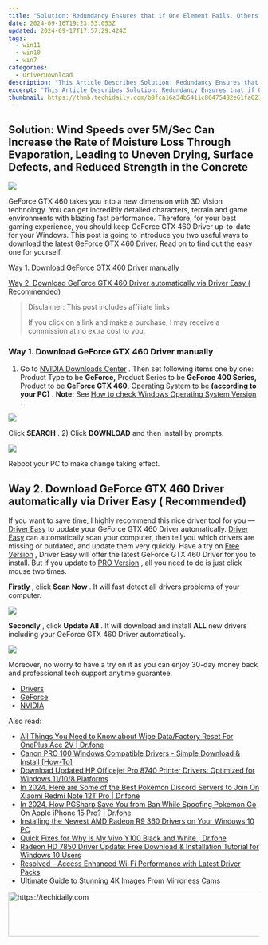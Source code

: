 ```yaml
---
title: "Solution: Redundancy Ensures that if One Element Fails, Others Can Take over the Loads, Preventing Progressive Collapse and Allowing for Damage to Be Distributed More Evenly Throughout the Structure During an Earthquake."
date: 2024-09-16T19:23:53.053Z
updated: 2024-09-17T17:57:29.424Z
tags:
  - win11
  - win10
  - win7
categories:
  - DriverDownload
description: "This Article Describes Solution: Redundancy Ensures that if One Element Fails, Others Can Take over the Loads, Preventing Progressive Collapse and Allowing for Damage to Be Distributed More Evenly Throughout the Structure During an Earthquake."
excerpt: "This Article Describes Solution: Redundancy Ensures that if One Element Fails, Others Can Take over the Loads, Preventing Progressive Collapse and Allowing for Damage to Be Distributed More Evenly Throughout the Structure During an Earthquake."
thumbnail: https://thmb.techidaily.com/b8fca16a34b5411c86475482e61fa021f5aeb02943a66dd5dba0e650f0e39da1.jpg
---
```


## Solution: Wind Speeds over 5M/Sec Can Increase the Rate of Moisture Loss Through Evaporation, Leading to Uneven Drying, Surface Defects, and Reduced Strength in the Concrete

![](https://images.drivereasy.com/wp-content/uploads/2017/02/GeForce_GTX_460_low_3qtr.png)

 GeForce GTX 460 takes you into a new dimension with 3D Vision technology. You can get incredibly detailed characters, terrain and game environments with blazing fast performance. Therefore, for your best gaming experience, you should keep GeForce GTX 460 Driver up-to-date for your Windows. This post is going to introduce you two useful ways to download the latest GeForce GTX 460 Driver. Read on to find out the easy one for yourself.

[Way 1. Download GeForce GTX 460 Driver manually](https://tools.techidaily.com/drivereasy/download/)

[Way 2. Download GeForce GTX 460 Driver automatically via Driver Easy ( Recommended)](https://www.drivereasy.com/knowledge/geforce-gtx-460-driver-download-windows-easily/#2)

>  Disclaimer: This post includes affiliate links
>
>  If you click on a link and make a purchase, I may receive a commission at no extra cost to you.
>

### Way 1\. Download GeForce GTX 460 Driver manually

 1) Go to [NVIDIA Downloads Center](https://tools.techidaily.com/drivereasy/download/) . Then set following items one by one: Product Type to be **GeForce,**  Product Series to be **GeForce 400 Series,**  Product to be **GeForce GTX 460,**  Operating System to be **(according to your PC)** . **Note:**  See [How to check Windows Operating System Version](https://tools.techidaily.com/drivereasy/download/) .

![](https://images.drivereasy.com/wp-content/uploads/2017/02/1-20.png)

 Click **SEARCH** . 2) Click **DOWNLOAD** and then install by prompts.

![](https://images.drivereasy.com/wp-content/uploads/2017/02/2-22.png)

 Reboot your PC to make change taking effect.

## Way 2\. Download GeForce GTX 460 Driver automatically via Driver Easy ( Recommended)

 If you want to save time, I highly recommend this nice driver tool for you — [Driver Easy](https://tools.techidaily.com/drivereasy/download/) to update your GeForce GTX 460 Driver automatically. [Driver Easy](https://tools.techidaily.com/drivereasy/download/) can automatically scan your computer, then tell you which drivers are missing or outdated, and update them very quickly. Have a try on [Free Version](https://tools.techidaily.com/drivereasy/download/) , Driver Easy will offer the latest GeForce GTX 460 Driver for you to install. But if you update to [PRO Version](https://tools.techidaily.com/drivereasy/download/) , all you need to do is just click mouse two times.

**Firstly** , click **Scan Now** . It will fast detect all drivers problems of your computer.

![](https://images.drivereasy.com/wp-content/uploads/2017/02/SCAN-2.jpg)

**Secondly** , click **Update All** . It will download and install **ALL** new drivers including your GeForce GTX 460 Driver automatically.

![](https://images.drivereasy.com/wp-content/uploads/2017/02/GTX-460.jpg)

 Moreover, no worry to have a try on it as you can enjoy 30-day money back and professional tech support anytime guarantee.

* [Drivers](https://tools.techidaily.com/drivereasy/download/)
* [GeForce](https://tools.techidaily.com/drivereasy/download/)
* [NVIDIA](https://tools.techidaily.com/drivereasy/download/)

<ins class="adsbygoogle"
     style="display:block"
     data-ad-format="autorelaxed"
     data-ad-client="ca-pub-7571918770474297"
     data-ad-slot="1223367746"></ins>

<ins class="adsbygoogle"
     style="display:block"
     data-ad-client="ca-pub-7571918770474297"
     data-ad-slot="8358498916"
     data-ad-format="auto"
     data-full-width-responsive="true"></ins>

<span class="atpl-alsoreadstyle">Also read:</span>
<div><ul>
<li><a href="https://phone-solutions.techidaily.com/all-things-you-need-to-know-about-wipe-datafactory-reset-for-oneplus-ace-2v-drfone-by-drfone-reset-android-reset-android/"><u>All Things You Need to Know about Wipe Data/Factory Reset For OnePlus Ace 2V | Dr.fone</u></a></li>
<li><a href="https://hardware-updates.techidaily.com/canon-pro-100-windows-compatible-drivers-simple-download-and-install-how-to/"><u>Canon PRO 100 Windows Compatible Drivers - Simple Download & Install [How-To]</u></a></li>
<li><a href="https://hardware-updates.techidaily.com/download-updated-hp-officejet-pro-8740-printer-drivers-optimized-for-windows-11108-platforms/"><u>Download Updated HP Officejet Pro 8740 Printer Drivers: Optimized for Windows 11/10/8 Platforms</u></a></li>
<li><a href="https://change-location.techidaily.com/in-2024-here-are-some-of-the-best-pokemon-discord-servers-to-join-on-xiaomi-redmi-note-12t-pro-drfone-by-drfone-virtual-android/"><u>In 2024, Here are Some of the Best Pokemon Discord Servers to Join On Xiaomi Redmi Note 12T Pro | Dr.fone</u></a></li>
<li><a href="https://ios-pokemon-go.techidaily.com/in-2024-how-pgsharp-save-you-from-ban-while-spoofing-pokemon-go-on-apple-iphone-15-pro-drfone-by-drfone-virtual-ios/"><u>In 2024, How PGSharp Save You from Ban While Spoofing Pokemon Go On Apple iPhone 15 Pro? | Dr.fone</u></a></li>
<li><a href="https://hardware-updates.techidaily.com/installing-the-newest-amd-radeon-r9-360-drivers-on-your-windows-10-pc/"><u>Installing the Newest AMD Radeon R9 360 Drivers on Your Windows 10 PC</u></a></li>
<li><a href="https://howto.techidaily.com/quick-fixes-for-why-is-my-vivo-y100-black-and-white-drfone-by-drfone-fix-android-problems-fix-android-problems/"><u>Quick Fixes for Why Is My Vivo Y100 Black and White | Dr.fone</u></a></li>
<li><a href="https://hardware-updates.techidaily.com/radeon-hd-7850-driver-update-free-download-and-installation-tutorial-for-windows-10-users/"><u>Radeon HD 7850 Driver Update: Free Download & Installation Tutorial for Windows 10 Users</u></a></li>
<li><a href="https://hardware-help.techidaily.com/resolved-access-enhanced-wi-fi-performance-with-latest-driver-packs/"><u>Resolved - Access Enhanced Wi-Fi Performance with Latest Driver Packs</u></a></li>
<li><a href="https://extra-tips.techidaily.com/ultimate-guide-to-stunning-4k-images-from-mirrorless-cams/"><u>Ultimate Guide to Stunning 4K Images From Mirrorless Cams</u></a></li>
</ul></div>

<!-- affiliate ads begin -->
<a href="https://dhgate.sjv.io/c/5597632/1186802/12108" target="_top" id="1186802">
  <img src="//a.impactradius-go.com/display-ad/12108-1186802" border="0" alt="https://techidaily.com" width="728" height="90"/>
</a>
<img height="0" width="0" src="https://dhgate.sjv.io/i/5597632/1186802/12108" style="position:absolute;visibility:hidden;" border="0" />
<!-- affiliate ads end -->

